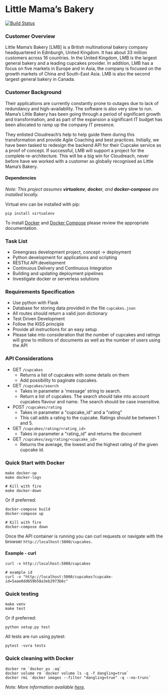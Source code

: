 # Little Mama’s Bakery

[![Build Status](https://travis-ci.org/rixka/lmb-poc.svg?branch=master)](https://travis-ci.org/rixka/lmb-poc)

### Customer Overview
Little Mama’s Bakery [LMB] is a British multinational bakery company headquartered in Edinburgh, United Kingdom.
It has about 33 million customers across 16 countries. In the United Kingdom, LMB  is the largest general bakery
and a leading cupcakes provider. In addition, LMB has a focus on five markets in Europe and in Asia, the company
is focused on the growth markets of China and South-East Asia. LMB is also the second largest general bakery in Canada.


### Customer Background
Their applications are currently constantly prone to outages due to lack of redundancy and high-availability.
The software is also very slow to run. Mama’s Little Bakery has been going through a period of significant growth
and transformation, and as part of the expansion a significant IT budget has been allocated to ramp up the company IT presence.

They enlisted Cloudreach’s help to help guide them during this transformation and provide Agile Coaching and best practices.
Initially, we have been tasked to redesign the backend API for their Cupcake service as a proof of concept. If successful,
LMB will support a project for the complete re-architecture. This will be a big win for Cloudreach, never before have
we worked with a customer as globally recognised as Little Mama’s Bakery.

#### Dependencies

_Note: This project assumes **virtualenv**, **docker**, and **docker-compose** are installed locally._

Virtual env can be installed with pip:
```
pip install virtualenv
```

To install [Docker](https://docs.docker.com/install) and [Docker Compose](https://docs.docker.com/compose/install/) please review the appropriate documentation.


### Task List
* Greengrass development project, concept -> deployment
* Python development for applications and scripting
* RESTful API development
* Continuous Delivery and Continuous Integration
* Building and updating deployment pipelines
* Investigate docker or serverless solutions


### Requirements Specification
* Use python with Flask
* Database for storing data provided in the file `cupcakes.json`
* All routes should return a valid json dictionary
* Test Driven Development
* Follow the KISS principle
* Provide all instructions for an easy setup
* Please take into consideration that the number of cupcakes and ratings will grow to millions of documents as well as the number of users using the API


### API Considerations
* GET `/cupcakes`
	* Returns a list of cupcakes with some details on them
	* Add possibility to paginate cupcakes.
* GET `/cupcakes/search`
	* Takes in parameter a 'message' string to search.
	* Return a list of cupcakes. The search should take into account cupcakes flavour and name. The search should be case insensitive.
* POST `/cupcakes/rating`
	* Takes in parameter a "cupcake_id" and a "rating"
	* This call adds a rating to the cupcake. Ratings should be between 1 and 5.
* GET `/cupcakes/rating/<rating_id>`
	* Takes in parameter a "rating_id" and returns the document
* GET `/cupcakes/avg/rating/<cupcake_id>`
	* Returns the average, the lowest and the highest rating of the given cupcake id.


### Quick Start with Docker

```shell
make docker-up
make docker-logs

# Kill with fire
make docker-down
```

Or if preferred:
```shell
docker-compose build
docker-compose up

# Kill with fire
docker-compose down
```

Once the API container is running you can curl requests or navigate with the browser `http://localhost:5000/cupcakes`.

#### Example - curl
```
curl -v http://localhost:5000/cupcakes

# example id
curl -v "http://localhost:5000/cupcakes?cupcake-id=5aae8dd659b58a3eb2973b6c"
```


### Quick testing
```shell
make venv
make test
```

Or if preferred:
```shell
python setup.py test
```

All tests are run using pytest:
```shell
pytest -vvra tests
```

### Quick cleaning with Docker
```shell
docker rm `docker ps -aq`
docker volume rm `docker volume ls -q -f dangling=true`
docker rmi `docker images --filter "dangling=true" -q --no-trunc`
```

_Note: More information available [here](https://gist.github.com/bastman/5b57ddb3c11942094f8d0a97d461b430)._

